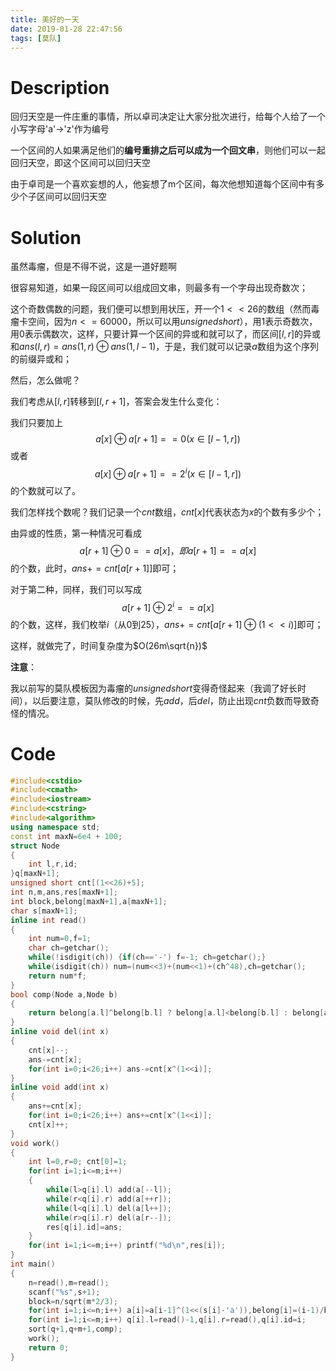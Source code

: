 ```yaml
---
title: 美好的一天
date: 2019-01-28 22:47:56
tags: [莫队]
---
```


# Description

回归天空是一件庄重的事情，所以卓司决定让大家分批次进行，给每个人给了一个小写字母'a'->'z'作为编号

一个区间的人如果满足他们的**编号重排之后可以成为一个回文串**，则他们可以一起回归天空，即这个区间可以回归天空

由于卓司是一个喜欢妄想的人，他妄想了m个区间，每次他想知道每个区间中有多少个子区间可以回归天空

<!--more-->

# Solution

虽然毒瘤，但是不得不说，这是一道好题啊

很容易知道，如果一段区间可以组成回文串，则最多有一个字母出现奇数次；

这个奇数偶数的问题，我们便可以想到用状压，开一个$1<<26$的数组（然而毒瘤卡空间，因为$n<=60000$，所以可以用$unsigned short$），用1表示奇数次，用0表示偶数次，这样，只要计算一个区间的异或和就可以了，而区间$[l,r]$的异或和$ans(l,r)=ans(1,r)\oplus ans(1,l-1)$，于是，我们就可以记录$a$数组为这个序列的前缀异或和；

然后，怎么做呢？

我们考虑从$[l,r]$转移到$[l,r+1]$，答案会发生什么变化：

我们只要加上
$$
a[x]\oplus a[r+1]==0(x\in[l-1,r])
$$
或者
$$
a[x]\oplus a[r+1]==2^i(x\in[l-1,r])
$$
的个数就可以了。

我们怎样找个数呢？我们记录一个$cnt$数组，$cnt[x]$代表状态为$x$的个数有多少个；

由异或的性质，第一种情况可看成
$$
a[r+1]\oplus0==a[x]，即a[r+1]==a[x]
$$
的个数，此时，$ans+=cnt[a[r+1]]$即可；

对于第二种，同样，我们可以写成
$$
a[r+1]\oplus 2^i==a[x]
$$
的个数，这样，我们枚举$i$（从$0$到$25$），$ans+=cnt[a[r+1]\oplus (1<<i)]$即可；

这样，就做完了，时间复杂度为$O(26m\sqrt{n})$

**注意**：

我以前写的莫队模板因为毒瘤的$unsigned short$变得奇怪起来（我调了好长时间），以后要注意，莫队修改的时候，先$add$，后$del$，防止出现$cnt$负数而导致奇怪的情况。

# Code

```c++
#include<cstdio>
#include<cmath>
#include<iostream>
#include<cstring>
#include<algorithm>
using namespace std;
const int maxN=6e4 + 100;
struct Node
{
	int l,r,id;
}q[maxN+1];
unsigned short cnt[(1<<26)+5];
int n,m,ans,res[maxN+1];
int block,belong[maxN+1],a[maxN+1];
char s[maxN+1];
inline int read()
{
	int num=0,f=1;
	char ch=getchar();
	while(!isdigit(ch)) {if(ch=='-') f=-1; ch=getchar();}
	while(isdigit(ch)) num=(num<<3)+(num<<1)+(ch^48),ch=getchar();
	return num*f;
}
bool comp(Node a,Node b)
{
	return belong[a.l]^belong[b.l] ? belong[a.l]<belong[b.l] : belong[a.l]&1 ? a.r<b.r : a.r>b.r;
}
inline void del(int x)
{
	cnt[x]--;
	ans-=cnt[x];
	for(int i=0;i<26;i++) ans-=cnt[x^(1<<i)];
}
inline void add(int x)
{
	ans+=cnt[x];
	for(int i=0;i<26;i++) ans+=cnt[x^(1<<i)];
	cnt[x]++;
}
void work()
{
	int l=0,r=0; cnt[0]=1;
	for(int i=1;i<=m;i++)
	{
		while(l>q[i].l) add(a[--l]);
		while(r<q[i].r) add(a[++r]);
		while(l<q[i].l) del(a[l++]);
		while(r>q[i].r) del(a[r--]);
		res[q[i].id]=ans; 
	}
	for(int i=1;i<=m;i++) printf("%d\n",res[i]);
}
int main()
{
	n=read(),m=read();
	scanf("%s",s+1);
	block=n/sqrt(m*2/3);
	for(int i=1;i<=n;i++) a[i]=a[i-1]^(1<<(s[i]-'a')),belong[i]=(i-1)/block+1;
	for(int i=1;i<=m;i++) q[i].l=read()-1,q[i].r=read(),q[i].id=i;
	sort(q+1,q+m+1,comp);
	work();
	return 0;	
} 
```

